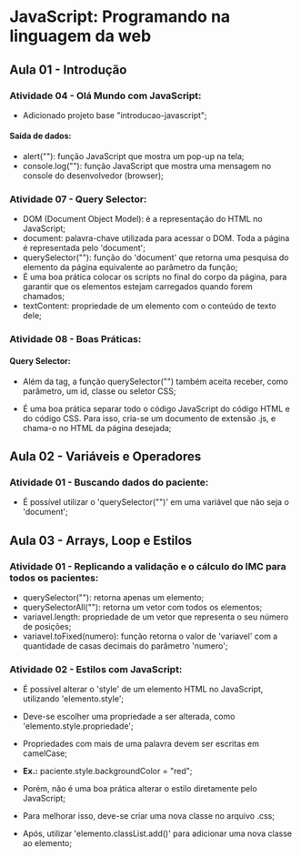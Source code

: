 # JavaScript: Programando na linguagem da web

## Aula 01 - Introdução

### Atividade 04 - Olá Mundo com JavaScript:

- Adicionado projeto base "introducao-javascript";

#### Saída de dados:

- alert(""): função JavaScript que mostra um pop-up na tela;
- console.log(""): função JavaScript que mostra uma mensagem no console do desenvolvedor (browser);

### Atividade 07 - Query Selector:

- DOM (Document Object Model): é a representação do HTML no JavaScript;
- document: palavra-chave utilizada para acessar o DOM. Toda a página é representada pelo 'document';
- querySelector(""): função do 'document' que retorna uma pesquisa do elemento da página equivalente ao parâmetro da função;
- É uma boa prática colocar os scripts no final do corpo da página, para garantir que os elementos estejam carregados quando forem chamados;
- textContent: propriedade de um elemento com o conteúdo de texto dele;

### Atividade 08 - Boas Práticas:

#### Query Selector:

- Além da tag, a função querySelector("") também aceita receber, como parâmetro, um id, classe ou seletor CSS;

- É uma boa prática separar todo o código JavaScript do código HTML e do código CSS. Para isso, cria-se um documento de extensão .js, e chama-o no HTML da página desejada;


## Aula 02 - Variáveis e Operadores

### Atividade 01 - Buscando dados do paciente:

- É possível utilizar o 'querySelector("")' em uma variável que não seja o 'document';


## Aula 03 - Arrays, Loop e Estilos

### Atividade 01 - Replicando a validação e o cálculo do IMC para todos os pacientes:

- querySelector(""): retorna apenas um elemento;
- querySelectorAll(""): retorna um vetor com todos os elementos;
- variavel.length: propriedade de um vetor que representa o seu número de posições;
- variavel.toFixed(numero): função retorna o valor de 'variavel' com a quantidade de casas decimais do parâmetro 'numero';

### Atividade 02 - Estilos com JavaScript:

- É possível alterar o 'style' de um elemento HTML no JavaScript, utilizando 'elemento.style';
- Deve-se escolher uma propriedade a ser alterada, como 'elemento.style.propriedade';
- Propriedades com mais de uma palavra devem ser escritas em camelCase;
- **Ex.:** paciente.style.backgroundColor = "red";

- Porém, não é uma boa prática alterar o estilo diretamente pelo JavaScript;
- Para melhorar isso, deve-se criar uma nova classe no arquivo .css;
- Após, utilizar 'elemento.classList.add()' para adicionar uma nova classe ao elemento;
